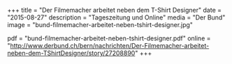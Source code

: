 +++
title = "Der Filmemacher arbeitet neben dem T-Shirt Designer"
date = "2015-08-27"
description = "Tageszeitung und Online"
media = "Der Bund"
image = "bund-filmemacher-arbeitet-neben-tshirt-designer.jpg"

pdf = "bund-filmemacher-arbeitet-neben-tshirt-designer.pdf"
online = "http://www.derbund.ch/bern/nachrichten/Der-Filmemacher-arbeitet-neben-dem-TShirtDesigner/story/27208890"
+++

